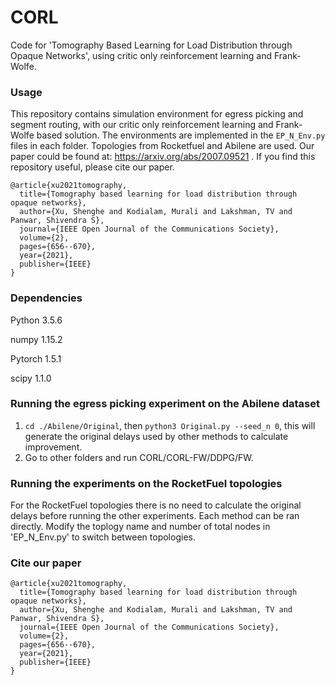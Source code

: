 # CORL
Code for 'Tomography Based Learning for Load Distribution through Opaque Networks', using critic only reinforcement learning and Frank-Wolfe. 

### Usage
This repository contains simulation environment for egress picking and segment routing, with our critic only reinforcement learning and Frank-Wolfe based solution. The environments are implemented in the `EP_N_Env.py` files in each folder. Topologies from Rocketfuel and Abilene are used. Our paper could be found at: https://arxiv.org/abs/2007.09521 . If you find this repository useful, please cite our paper. 

```
@article{xu2021tomography,
  title={Tomography based learning for load distribution through opaque networks},
  author={Xu, Shenghe and Kodialam, Murali and Lakshman, TV and Panwar, Shivendra S},
  journal={IEEE Open Journal of the Communications Society},
  volume={2},
  pages={656--670},
  year={2021},
  publisher={IEEE}
}
```

### Dependencies
Python 3.5.6 

numpy 1.15.2

Pytorch 1.5.1

scipy 1.1.0 

### Running the egress picking experiment on the Abilene dataset
1. `cd ./Abilene/Original`, then `python3 Original.py --seed_n 0`, this will generate the original delays used by other methods to calculate improvement.
2. Go to other folders and run CORL/CORL-FW/DDPG/FW.

### Running the experiments on the RocketFuel topologies
For the RocketFuel topologies there is no need to calculate the original delays before running the other experiments. Each method can be ran directly. 
Modify the toplogy name and number of total nodes in 'EP_N_Env.py' to switch between topologies. 

### Cite our paper
```
@article{xu2021tomography,
  title={Tomography based learning for load distribution through opaque networks},
  author={Xu, Shenghe and Kodialam, Murali and Lakshman, TV and Panwar, Shivendra S},
  journal={IEEE Open Journal of the Communications Society},
  volume={2},
  pages={656--670},
  year={2021},
  publisher={IEEE}
}
```




